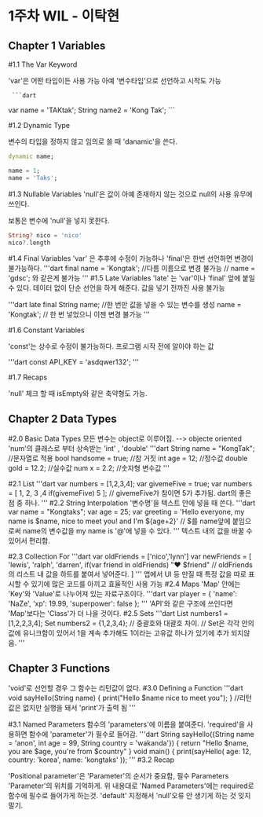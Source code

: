 1주차 WIL - 이탁현
=============

Chapter 1 Variables
-------------
#1.1 The Var Keyword

  'var'은 어떤 타입이든 사용 가능
  아예 '변수타입'으로 선언하고 시작도 가능
 
     ```dart
 var name = 'TAKtak';
 String name2 = 'Kong Tak';
     ```
     
#1.2 Dynamic Type

 변수의 타입을 정하지 않고 임의로 쓸 때 'danamic'을 쓴다.
 
 ```dart
dynamic name;

name = 1;
name = 'Taks';
 ```

#1.3 Nullable Variables
'null'은 값이 아예 존재하지 않는 것으로 null의 사용 유무에 쓰인다.

보통은 변수에 'null'을 넣지 못한다.

 ```dart
String? nico = 'nico'
nico?.length
 ```


#1.4 Final Variables
'var' 은 추후에 수정이 가능하나
'final'은 한번 선언하면 변경이 불가능하다.
'''dart
final name = 'Kongtak';
//다름 이름으로 변경 불가능
// name = 'gdsc'; 와 같은게 불가능
'''
#1.5 Late Variables
'late' 는 'var'이나 'final' 앞에 붙일 수 있다.
데이터 없이 단순 선언을 하게 해준다.
값을 넣기 전까진 사용 불가능

'''dart
late final String name; 
//한 번만 값을 넣을 수 있는 변수를 생성
name = 'Kongtak';
// 한 번 넣었으니 이젠 변경 불가능
'''

#1.6 Constant Variables

'const'는 상수로 수정이 불가능하다.
프로그램 시작 전에 알아야 하는 값

'''dart
const API_KEY = 'asdqwer132';
'''

#1.7 Recaps

'null' 체크 할 때 isEmpty와 같은 축약형도 가능.

 
Chapter 2 Data Types
-------------

#2.0 Basic Data Types
모든 변수는 object로 이루어짐. --> objecte oriented
'num'의 클래스로 부터 상속받는 'int' , 'double'
'''dart
String name = "KongTak";  //문자열로 적용
bool handsome = true; //참 거짓
int age = 12; //정수값
double gold = 12.2; //실수값
num x = 2.2; //숫자형 변수값
'''

#2.1 List
'''dart
var numbers = [1,2,3,4];
var givemeFive = true;
var numbers = [
1, 2, 3 ,4 
if(givemeFive) 5
]; // givemeFive가 참이면 5가 추가됨. dart의 좋은 점 중 하나.
'''
#2.2 String Interpolation
'변수명'을 텍스트 안에 넣을 때 쓴다.
'''dart
var name = "Kongtaks";
var age = 25;
var greeting = 'Hello everyone, my name is $name, nice to meet you! and I'm ${age+2}'
// $를 name앞에 붙임으로써 name의 변수값을 my name is '@'에 넣을 수 있다.
'''
텍스트 내의 값을 바꿀 수 있어서 편리함.

#2.3 Collection For
'''dart
var oldFriends = ['nico','lynn']
var newFriends = [
	'lewis',
	'ralph',
	'darren',
	if(var friend in oldFriends) "♥ $friend" // oldFriends의 리스트 내 값을 하트를 붙여서 넣어준다.
]
'''
앱에서 UI 등 만질 때 특정 값을 따로 표시할 수 있기에 많은 코드를 아끼고 효율적인 사용 가능
#2.4 Maps
 'Map' 안에는 'Key'와 'Value'로 나누어져 있는 자료구조이다. 
'''dart
var player = {
	'name': 'NaZe',
	'xp': 19.99,
	'superpower': false
}; 
'''
'API'와 같은 구조에 쓰인다면 'Map'보다는 'Class'가 더 나을 것이다.
#2.5 Sets
'''dart
List<Int> numbers1 = [1,2,2,3,4];
Set<Int> numbers2 = {1,2,3,4};
// 중괄호와 대괄호 차이. 
// Set은 각각 안의 값에 유니크함이 있어서 1을 계속 추가해도 1이라는 고유값 하나가 있기에 추가 되지않음.
'''



Chapter 3 Functions
-------------
'void'로 선언할 경우 그 함수는 리턴값이 없다.
#3.0 Defining a Function
'''dart
void sayHello(String name) {
	print("Hello $name nice to meet you");
} //리턴 값은 없지만 실행을 돼서 'print'가 출력 됨
'''

#3.1 Named Parameters
함수의 'parameters'에 이름을 붙여준다.
'required'을 사용하면 함수에 'parameter'가 필수로 들어감.
'''dart
String sayHello({String name = 'anon', int age = 99, String country = 'wakanda'}) {
	return "Hello $name, you are $age, you're from $country"
}
void main() {
	print(sayHello(
		age: 12,
		country: 'korea',
		name: 'kongtaks'
	));
''' 
#3.2 Recap

'Positional parameter'은 'Parameter'의 순서가 중요함, 필수 Parameters
'Parameter'의 위치를 기억하게.
위 내용대로 
'Named Parameters'에는 required로 함수에 필수로 들어가게 하는것. 
'default' 지정해서 'null'오류 안 생기게 하는 것 잊지말기. 










